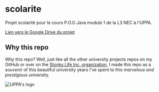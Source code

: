 # scolarite
Projet scolarité pour le cours P.O.O Java module 1 de la L3 NEC à l'UPPA.

[Lien vers le Google Drive du projet](https://drive.google.com/file/d/1QKT26N3TjncPsOzM2_vE2lymZT6oOg0K/view?usp=sharing)

## Why this repo

Why this repo? Well, just like all the other university projects repos on my GitHub or over on the [Stonks Life Inc. organization](https://github.com/Stonks-Life-Inc), I made this repo as a _souvenir_ of this beautiful university years I've spent to this _marvelous and prestigious_ university.

![UPPA's logo](https://upload.wikimedia.org/wikipedia/fr/thumb/4/41/Logo_UPPA.svg/250px-Logo_UPPA.svg.png)
